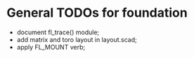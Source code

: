 # General TODOs for foundation

- document fl_trace() module;
- add matrix and toro layout in layout.scad;
- apply FL_MOUNT verb;
